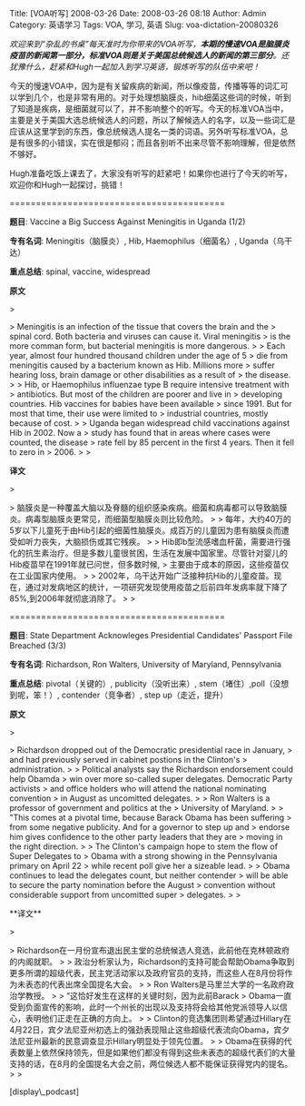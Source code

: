 Title: [VOA听写] 2008-03-26
Date: 2008-03-26 08:18
Author: Admin
Category: 英语学习
Tags: VOA, 学习, 英语
Slug: voa-dictation-20080326

*欢迎来到“杂乱的书桌”每天准时为你带来的VOA听写，**本期的慢速VOA是脑膜炎疫苗的新闻第一部分，标准VOA则是关于美国总统候选人的新闻的第三部分**。还犹豫什么，赶紧和Hugh一起加入到学习英语，锻炼听写的队伍中来吧！*

</p>

今天的慢速VOA中，因为是有关留疾病的新闻，所以像疫苗，传播等等的词汇可以学到几个，也是非常有用的。对于处理想脑膜炎，hib细菌这些词的时候，听到了知道是疾病，是细菌就可以了，并不影响整个的听写。今天的标准VOA当中，主要是关于美国大选总统候选人的问题，所以了解候选人的名字，以及一些词汇是应该从这里学到的东西，像总统候选人提名一类的词语。另外听写标准VOA，总是有很多的小错误，实在很是郁闷；而且各别听不出来尽管不影响理解，但是依然不够好。

</p>

Hugh准备吃饭上课去了，大家没有听写的赶紧吧！如果你也进行了今天的听写，欢迎你和Hugh一起探讨，挑错！

</p>
=========================================

**题目**: Vaccine a Big Success Against Meningitis in Uganda (1/2)

</p>

**专有名词**: Meningitis（脑膜炎）, Hib, Haemophilus（细菌名）,
Uganda（乌干达）

</p>

**重点总结**: spinal, vaccine, widespread

</p>

**原文**

<p>
> </p>
> Meningitis is an infection of the tissue that covers the brain and the
> spinal cord. Both bacteria and viruses can cause it. Viral meningitis
> is the more comman form, but bacterial meningitis is more dangerous.
>
> Each year, almost four hundred thousand children under the age of 5
> die from meningitis caused by a bacterium known as Hib. Millions more
> suffer hearing loss, brain damage or other disabilities as a result of
> the disease.
>
> Hib, or Haemophilus influenzae type B require intensive treatment with
> antibiotics. But most of the children are poorer and live in
> developing countries. Hib vaccines for babies have been available
> since 1991. But for most that time, their use were limited to
> industrial countries, mostly because of cost.
>
> Uganda began widespread child vaccinations against Hib in 2002. Now a
> study has found that in areas where cases were counted, the disease
> rate fell by 85 percent in the first 4 years. Then it fell to zero in
> 2006.
>
> <p>

</p>

**译文**

<p>
> </p>
> 脑膜炎是一种覆盖大脑以及脊髓的组织感染疾病。细菌和病毒都可以导致脑膜炎。病毒型脑膜炎更常见，而细菌型脑膜炎则比较危险。
>
> 每年，大约40万的5岁以下儿童死于由Hib引起的细菌性脑膜炎。成百万的儿童因为患有脑膜炎而遭受如听力丧失，大脑损伤或其它残疾。
>
> Hib即b型流感嗜血杆菌，需要进行强化的抗生素治疗。但是多数儿童很贫困，生活在发展中国家里。尽管针对婴儿的Hib疫苗早在1991年就已问世，但多数时候,
> 主要由于成本的原因，这些疫苗仅在工业国家内使用。
>
> 2002年，乌干达开始广泛接种抗Hib的儿童疫苗。现在，通过对发病地区的统计，一项研究发现使用疫苗之后前四年发病率就下降了85%,到2006年就彻底消除了。
>
> <p>

</p>
=========================================

**题目**: State Department Acknowleges Presidential Candidates' Passport
File Breached (3/3)

</p>

**专有名词**: Richardson, Ron Walters, University of Maryland,
Pennsylvania

</p>

**重点总结**: pivotal（关键的）, publicity（没听出来）,
stem（堵住）,poll（没想到呢，笨！）, contender（竞争者）, step up（走近，提升）

</p>

**原文**

<p>
> </p>
> Richardson dropped out of the Democratic presidential race in January,
> and had previously served in cabinet postions in the Clinton's
> administration.
>
> Political analysts say the Richardson endorsement could help Obamda
> win over more so-called super delegates. Democratic Party activists
> and office holders who will attend the national nominating convention
> in August as uncomitted delegates.
>
> Ron Walters is a professor of government and politics at the
> University of Maryland.
>
> "This comes at a pivotal time, because Barack Obama has been suffering
> from some negative publicity. And for a governor to step up and
> endorse him gives confidence to the other party leaders that they are
> moving in the right direction.
>
> The Clinton's campaign hope to stem the flow of Super Delegates to
> Obama with a strong showing in the Pennsylvania primary on April 22
> while recent poll give her a sizeable lead.
>
> Obama continues to lead the delegates count, but neither contender
> will be able to secure the party nomination before the August
> convention without considerable support from uncomitted super
> delegates.
>
> <p>

</p>
**译文**

<p>
> </p>
> Richardson在一月份宣布退出民主堂的总统候选人竞选，此前他在克林顿政府的内阁就职。
>
> 政治分析家认为，Richardson的支持可能会帮助Obama争取到更多所谓的超级代表，民主党活动家以及政府官员的支持，而这些人在8月份将作为未表态的代表出席全国提名大会。
>
> Ron Walters是马里兰大学的一名政府政治学教授。
>
> “这恰好发生在这样的关键时刻，因为此前Barack
> Obama一直受到负面宣传的影响，此时一个州长的出现以及支持将会给其他党派领导人以信心，表明他们正走在正确的方向上。
>
> Clinton的竞选集团则希望通过Hillary在4月22日，宾夕法尼亚州初选上的强劲表现阻止这些超级代表流向Obama，宾夕法尼亚州最新的民意调查显示Hillary明显处于领先位置。
>
> Obama在获得的代表数量上依然保持领先，但是如果他们都没有得到这些未表态的超级代表们的大量支持的话，在8月的全国提名大会之前，两位候选人都不能保证获得党内的提名。
>
> <p>

</p>
[display\_podcast]
